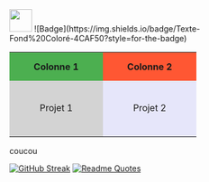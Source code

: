 <img src="https://raw.githubusercontent.com/innng/innng/master/assets/kyubey.gif" height="40" />
![Badge](https://img.shields.io/badge/Texte-Fond%20Coloré-4CAF50?style=for-the-badge)
<table align="center">
  <tr>
    <th width="150" height="50" bgcolor="#4CAF50">Colonne 1</th>
    <th width="150" height="50" bgcolor="#FF5733">Colonne 2</th>
  </tr>
  <tr>
    <td align="center" valign="middle" width="150" height="100" bgcolor="#D3D3D3">
      Projet 1
    </td>
    <td align="center" valign="middle" width="150" height="100" bgcolor="#E6E6FA">
      Projet 2
    </td>
  </tr>
</table>



<p>coucou</p>

[![GitHub Streak](https://streak-stats.demolab.com?user=zoyern&theme=nord&border_radius=10&date_format=j%20M%5B%20Y%5D&mode=weekly&card_width=600&card_height=50&dates=4C566A&hide_current_streak=true&hide_longest_streak=true)](https://git.io/streak-stats)
[![Readme Quotes](https://quotes-github-readme.vercel.app/api?type=horizontal&theme=nord)](https://github.com/piyushsuthar/github-readme-quotes)
